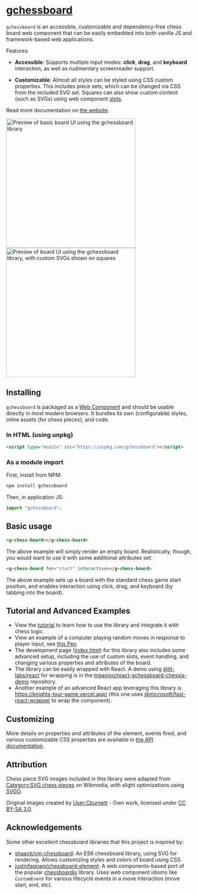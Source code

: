 # [gchessboard](https://mganjoo.github.io/gchessboard/)

`gchessboard` is an accessible, customizable and dependency-free chess board web component that can be easily embedded into both vanilla JS and framework-based web applications.

Features:

- **Accessible**: Supports multiple input modes: **click**, **drag**, and **keyboard** interaction, as well as rudimentary screenreader support.

- **Customizable**: Almost all styles can be styled using CSS custom properties. This includes piece sets, which can be changed via CSS from the included SVG set. Squares can also show custom content (such as SVGs) using web component [slots](https://developer.mozilla.org/en-US/docs/Web/HTML/Element/slot).

Read more documentation on [the website](https://mganjoo.github.io/gchessboard/).

<img src="https://raw.githubusercontent.com/mganjoo/gchessboard/main/screenshots/example-basic.png" alt="Preview of basic board UI using the gchessboard library" width="350" />
<img src="https://raw.githubusercontent.com/mganjoo/gchessboard/main/screenshots/example-svg.png" alt="Preview of board UI using the gchessboard library, with custom SVGs shown on squares" width="350" />

## Installing

`gchessboard` is packaged as a [Web Component](https://developer.mozilla.org/en-US/docs/Web/Web_Components) and should be usable directly in most modern browsers. It bundles its own (configurable) styles, inline assets (for chess pieces), and code.

### In HTML (using unpkg)

```html
<script type="module" src="https://unpkg.com/gchessboard"></script>
```

### As a module import

First, install from NPM:

```sh
npm install gchessboard
```

Then, in application JS:

```js
import "gchessboard";
```

## Basic usage

```html
<g-chess-board></g-chess-board>
```

The above example will simply render an empty board. Realistically, though, you would want to use it with some additional attributes set:

```html
<g-chess-board fen="start" interactive></g-chess-board>
```

The above example sets up a board with the standard chess game start position, and enables interaction
using click, drag, and keyboard (by tabbing into the board).

## Tutorial and Advanced Examples

- View the [tutorial](https://mganjoo.github.io/gchessboard/tutorial/) to learn how to use the library and integrate it with chess logic.
- View an example of a computer playing random moves in response to player input, see [this Pen](https://codepen.io/mganjoo/full/PoObVbx).
- The development page ([index.html](index.html)) for this library
  also includes some advanced setup, including the use of custom slots, event handling, and changing
  various properties and attributes of the board.
- The library can be easily wrapped with React. A demo using [@lit-labs/react](https://www.npmjs.com/package/@lit-labs/react) for wrapping is in the
  [mganjoo/react-gchessboard-chessjs-demo](https://github.com/mganjoo/react-gchessboard-chessjs-demo)
  repository.
- Another example of an advanced React app leveraging this library is https://knights-tour-game.vercel.app/ (this one uses [@microsoft/fast-react-wrapper](https://www.npmjs.com/package/@microsoft/fast-react-wrapper) to wrap the component).

## Customizing

More details on properties and attributes of the element, events fired, and various customizable CSS properties are available in [the API documentation](https://mganjoo.github.io/gchessboard/api/).

## Attribution

Chess piece SVG images included in this library were adapted from
[Category:SVG chess pieces](https://commons.wikimedia.org/wiki/Category:SVG_chess_pieces)
on Wikmedia, with slight optimizations using [SVGO](https://www.npmjs.com/package/svgo).

Original images created by [User:Cburnett](https://commons.wikimedia.org/wiki/User:Cburnett) -
Own work, licensed under [CC BY-SA 3.0](https://creativecommons.org/licenses/by-sa/3.0/deed.en).

## Acknowledgements

Some other excellent chessboard libraries that this project is inspired by:

- [shaack/cm-chessboard](https://github.com/shaack/cm-chessboard): An ES6 chessboard library, using SVG for rendering. Allows customizing styles and colors of board using CSS.
- [justinfagnani/chessboard-element](https://github.com/justinfagnani/chessboard-element): A web components-based port of the popular [chessboardjs](https://github.com/oakmac/chessboardjs/) library. Uses web component idioms like `CustomEvent` for various lifecycle events in a move interaction (move start, end, etc).
